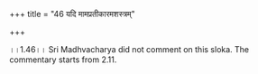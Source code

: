 +++
title = "46 यदि मामप्रतीकारमशस्त्रम्"

+++
  
  
।।1.46।। Sri Madhvacharya did not comment on this sloka. The commentary
starts from 2.11.  
  
